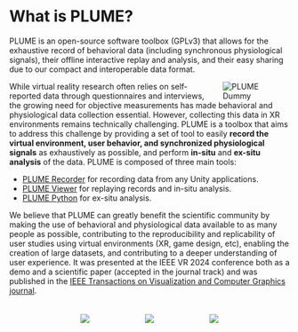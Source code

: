 # What is PLUME?

PLUME is an open-source software toolbox (GPLv3) that allows for the exhaustive record of behavioral data (including synchronous physiological signals), their offline interactive replay and analysis, and their easy sharing due to our compact and interoperable data format.

<div style="float: right; width: 100px; margin: 0px 20px">
    <img src="/assets/dummy_cropped.png" alt="PLUME Dummy">
</div>

While virtual reality research often relies on self-reported data through questionnaires and interviews, the growing need for objective measurements has made behavioral and physiological data collection essential. However, collecting this data in XR environments remains technically challenging. PLUME is a toolbox that aims to address this challenge by providing a set of tool to easily <strong>record the virtual environment, user behavior, and synchronized physiological signals</strong> as exhaustively as possible, and perform <strong>in-situ</strong> and <strong>ex-situ analysis</strong> of the data. PLUME is composed of three main tools:

* [PLUME Recorder](https://github.com/liris-xr/PLUME-Recorder) for recording data from any Unity applications.
* [PLUME Viewer](https://github.com/liris-xr/PLUME-Viewer) for replaying records and in-situ analysis.
* [PLUME Python](https://github.com/liris-xr/PLUME-Python) for ex-situ analysis.

We believe that PLUME can greatly benefit the scientific community by making the use of behavioral and physiological data available to as many people as possible, contributing to the reproducibility and replicability of user studies using virtual environments (XR, game design, etc), enabling the creation of large datasets, and contributing to a deeper understanding of user experience. It was presented at the IEEE VR 2024 conference both as a demo and a scientific paper (accepted in the journal track) and was published in the [IEEE Transactions on Visualization and Computer Graphics journal](https://www.computer.org/csdl/journal/tg/2024/05/10458415/1V2s4TP60so).

<div style="display: flex; justify-content: center; gap: 100px; padding: 20px 100px;">
    <img src="/assets/plume_recorder_light.png">
    <img src="/assets/plume_viewer_light.png">
    <img src="/assets/plume_python_light.png">
</div>
